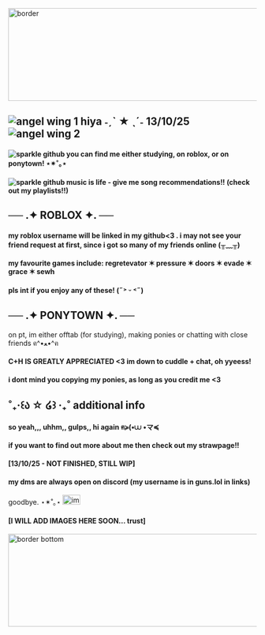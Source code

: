 <img width="1280" height="188" alt="border" src="https://github.com/user-attachments/assets/5ccac976-6b39-4fe4-bf71-36b934da2adf" />

##  ![angel wing 1](https://github.com/user-attachments/assets/5b5228da-5458-461c-a123-7c95f7631663) hiya ˗ˏˋ ★ ˎˊ˗ 13/10/25 ![angel wing 2](https://github.com/user-attachments/assets/8337831d-6275-45f1-a9f1-c056d2036e6d)

#### ![sparkle github](https://github.com/user-attachments/assets/df0c6ad2-a9c7-4a33-8ca9-190ee133710c) you can find me either studying, on roblox, or on ponytown! ⋆✴︎˚｡⋆
#### ![sparkle github](https://github.com/user-attachments/assets/df0c6ad2-a9c7-4a33-8ca9-190ee133710c) music is life - give me song recommendations!! (check out my playlists!!)

## ── .✦ ROBLOX ✦. ──
#### my roblox username will be linked in my github<3 . i may not see your friend request at first, since i got so many of my friends online (╥﹏╥)
#### my favourite games include: regretevator ✶ pressure ✶ doors ✶ evade ✶ grace ✶ sewh
#### pls int if you enjoy any of these! (˶˃ ᵕ ˂˶)

## ── .✦ PONYTOWN ✦. ──
on pt, im either offtab (for studying), making ponies or chatting with close friends ฅ^•ﻌ•^ฅ
#### C+H IS GREATLY APPRECIATED <3 im down to cuddle + chat, oh yyeess!
#### i dont mind you copying my ponies, as long as you credit me <3

## ˚₊‧꒰ა ☆ ໒꒱ ‧₊˚ additional info
#### so yeah,,, uhhm,, gulps,, hi again ฅ≽(•⩊ •マ≼
#### if you want to find out more about me then check out my strawpage!!
#### [13/10/25 - NOT FINISHED, STILL WIP]
#### my dms are always open on discord (my username is in guns.lol in links)

goodbye. ⋆✴︎˚｡⋆ <img width="36" height="20" alt="image" src="https://github.com/user-attachments/assets/73f91f39-92c6-418d-837d-0c6f48a86558" />


#### [I WILL ADD IMAGES HERE SOON... trust]
<img width="1280" height="188" alt="border bottom" src="https://github.com/user-attachments/assets/abef7035-810c-459f-8e26-c7eff5b94325" />

<!--
**alexstikks/alexstikks** is a ✨ _special_ ✨ repository because its `README.md` (this file) appears on your GitHub profile.

Here are some ideas to get you started:

- 🔭 I’m currently working on ...
- 🌱 I’m currently learning ...
- 👯 I’m looking to collaborate on ...
- 🤔 I’m looking for help with ...
- 💬 Ask me about ...
- 📫 How to reach me: ...
- 😄 Pronouns: ...
- ⚡ Fun fact: ...
-->
